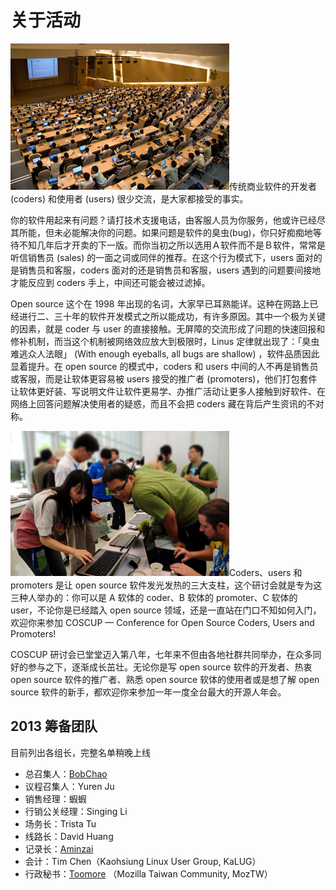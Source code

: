 # 关于活动

<img src="images/a01.jpg" class="ab01">传统商业软件的开发者 (coders) 和使用者 (users) 很少交流，是大家都接受的事实。

你的软件用起来有问题？请打技术支援电话，由客服人员为你服务，他或许已经尽其所能，但未必能解决你的问题。如果问题是软件的臭虫(bug)，你只好痴痴地等待不知几年后才开卖的下一版。而你当初之所以选用Ａ软件而不是Ｂ软件，常常是听信销售员 (sales) 的一面之词或同伴的推荐。在这个行为模式下，users 面对的是销售员和客服，coders 面对的还是销售员和客服，users 遇到的问题要间接地才能反应到 coders 手上，中间还可能会被过滤掉。

Open source 这个在 1998 年出现的名词，大家早已耳熟能详。这种在网路上已经进行二、三十年的软件开发模式之所以能成功，有许多原因。其中一个极为关键的因素，就是 coder 与 user 的直接接触。无屏障的交流形成了问题的快速回报和修补机制，而当这个机制被网络效应放大到极限时，Linus 定律就出现了：「臭虫难逃众人法眼」 (With enough eyeballs, all bugs are shallow) ，软件品质因此显着提升。在 open source 的模式中，coders 和 users 中间的人不再是销售员或客服，而是让软体更容易被 users 接受的推广者 (promoters)，他们打包套件让软体更好装、写说明文件让软件更易学、办推广活动让更多人接触到好软件、在网络上回答问题解决使用者的疑惑，而且不会把 coders 藏在背后产生资讯的不对称。

<img src="images/a02.jpg" class="ab02">Coders、users 和 promoters 是让 open source 软件发光发热的三大支柱，这个研讨会就是专为这三种人举办的：你可以是 A 软体的 coder、B 软体的 promoter、C 软体的 user，不论你是已经踏入 open source 领域，还是一直站在门口不知如何入门，欢迎你来参加 COSCUP — Conference for Open Source Coders, Users and Promoters!

COSCUP 研讨会已堂堂迈入第八年，七年来不但由各地社群共同举办，在众多同好的参与之下，逐渐成长茁壮。无论你是写 open source 软件的开发者、热衷 open source 软件的推广者、熟悉 open source 软体的使用者或是想了解 open source 软件的新手，都欢迎你来参加一年一度全台最大的开源人年会。

## 2013 筹备团队

目前列出各组长，完整名单稍晚上线

* 总召集人：[BobChao](http://blog.bobchao.net/)
* 议程召集人：Yuren Ju
* 销售经理：蝦蝦
* 行销公关经理：Singing Li
* 场务长：Trista Tu
* 线路长：David Huang
* 记录长：[Aminzai](http://aminzai.net/)
* 会计：Tim Chen（Kaohsiung Linux User Group, KaLUG）
* 行政秘书：[Toomore](http://blog.toomore.net/) （Mozilla Taiwan Community, MozTW）
